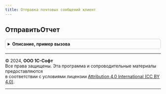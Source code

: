 ```yaml
---
title: Отправка почтовых сообщений клиент
---
```



## ОтправитьОтчет
<details style="margin: 1em 0; padding: 0.5em; border: 1px solid #ccc; border-radius: 6px;">

<summary style="font-weight: bold; cursor: pointer;">Описание, пример вызова</summary>

```bsl

// Отправляет по электронной почте результат выполнения отчета.
//
// Параметры:
//  Отчет - ФормаКлиентскогоПриложения - форма отправляемого отчета.
//  ДополнительныеПараметры - Структура - дополнительные параметры для формирования письма:
//   * Вложения - Соответствие - описание дополнительных вложений для передачи по почте:
//     ** Ключ - Строка - адрес двоичных данных во временном хранилище.
//     ** Значение - Строка - имя файла.
//
Процедура ОтправитьОтчет(Отчет, ДополнительныеПараметры = Неопределено) Экспорт
```

Пример вызова
```bsl
ОтправкаПочтовыхСообщенийКлиент.ОтправитьОтчет(Отчет, ДополнительныеПараметры);
```
</details>

---

© 2024, **ООО 1С-Софт**  
Все права защищены. Эта программа и сопроводительные материалы предоставляются  
в соответствии с условиями лицензии [Attribution 4.0 International (CC BY 4.0)](https://creativecommons.org/licenses/by/4.0/legalcode).

---
